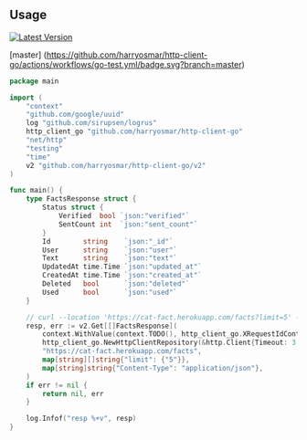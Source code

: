 ## Usage

[![Latest Version](https://img.shields.io/github/release/harryosmar/http-client-go.svg?style=flat-square)](https://github.com/harryosmar/http-client-go/releases)

[master]
(https://github.com/harryosmar/http-client-go/actions/workflows/go-test.yml/badge.svg?branch=master)

```go
package main

import (
	"context"
	"github.com/google/uuid"
	log "github.com/sirupsen/logrus"
	http_client_go "github.com/harryosmar/http-client-go"
	"net/http"
	"testing"
	"time"
	v2 "github.com/harryosmar/http-client-go/v2"
)

func main() {
	type FactsResponse struct {
		Status struct {
			Verified  bool `json:"verified"`
			SentCount int  `json:"sent_count"`
		}
		Id        string    `json:"_id"`
		User      string    `json:"user"`
		Text      string    `json:"text"`
		UpdatedAt time.Time `json:"updated_at"`
		CreatedAt time.Time `json:"created_at"`
		Deleted   bool      `json:"deleted"`
		Used      bool      `json:"used"`
	}

	// curl --location 'https://cat-fact.herokuapp.com/facts?limit=5' --header 'Content-Type: application/json'
	resp, err := v2.Get[[]FactsResponse](
		context.WithValue(context.TODO(), http_client_go.XRequestIdContext, uuid.New().String()),
		http_client_go.NewHttpClientRepository(&http.Client{Timeout: 3 * time.Second}).EnableDebug(),
		"https://cat-fact.herokuapp.com/facts",
		map[string][]string{"limit": {"5"}},
		map[string]string{"Content-Type": "application/json"},
	)
	if err != nil {
		return nil, err
	}

	log.Infof("resp %+v", resp)
}
```